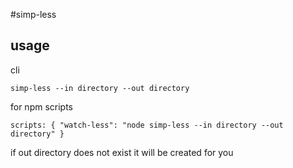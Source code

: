 #simp-less

## usage
cli 

`simp-less --in directory --out directory`

for npm scripts

`scripts: {
    "watch-less": "node simp-less --in directory --out directory"
}`

if out directory does not exist it will be created for you


